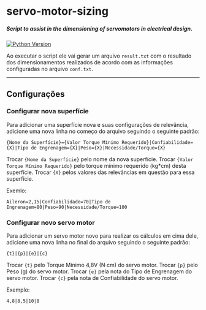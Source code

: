 # servo-motor-sizing
##### Script to assist in the dimensioning of servomotors in electrical design.
[![Python Version](https://img.shields.io/badge/python-v3.x-blue)](https://www.python.org/downloads/)

Ao executar o script ele vai gerar um arquivo `result.txt` com o resultado dos dimensionamentos realizados de acordo com as informações configuradas no arquivo `conf.txt`.

---

## Configurações
### Configurar nova superfície
Para adicionar uma superfície nova e suas configurações de relevância, adicione uma nova linha no começo do arquivo seguindo o seguinte padrão:
```
{Nome da Superfície}={Valor Torque Mínimo Requerido}|Confiabilidade={X}|Tipo de Engrenagem={X}|Peso={X}|Necessidade/Torque={X}
```

Trocar `{Nome da Superfície}` pelo nome da nova superfície.
Trocar `{Valor Torque Mínimo Requerido}` pelo torque mínimo requerido (kg*cm) desta superfície.
Trocar  `{X}` pelos valores das relevâncias em questão para essa superfície.

Exemlo:
```
Aileron=2,15|Confiabilidade=70|Tipo de Engrenagem=80|Peso=90|Necessidade/Torque=100
```

### Configurar novo servo motor
Para adicionar um servo motor novo para realizar os cálculos em cima dele, adicione uma nova linha no final do arquivo seguindo o seguinte padrão:
```
{t}|{p}|{e}|{c}
```

Trocar `{t}` pelo Torque Mínimo 4,8V (N·cm) do servo motor.
Trocar `{p}` pelo Peso (g) do servo motor.
Trocar `{e}` pela nota do Tipo de Engrenagem do servo motor.
Trocar `{c}` pela nota de Confiabilidade do servo motor.

Exemplo:
```
4,8|8,5|10|8
```